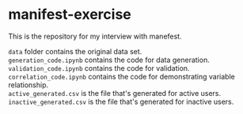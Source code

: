 # manifest-exercise

This is the repository for my interview with manefest.

```data``` folder contains the original data set. <br /> 
```generation_code.ipynb``` contains the code for data generation. <br /> 
```validation_code.ipynb``` contains the code for validation. <br /> 
```correlation_code.ipynb``` contains the code for demonstrating variable relationship. <br /> 
```active_generated.csv``` is the file that's generated for active users. <br /> 
```inactive_generated.csv``` is the file that's generated for inactive users.


